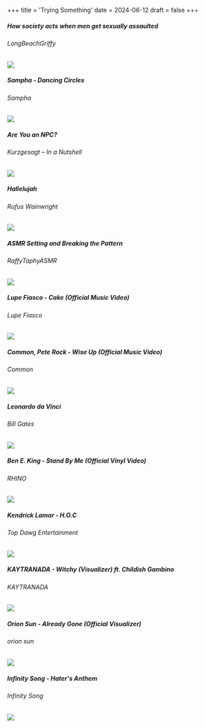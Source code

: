 +++
title = 'Trying Something'
date = 2024-06-12
draft = false
+++

##### How society acts when men get sexually assaulted
###### LongBeachGriffy
[![](https://markdown-videos-api.jorgenkh.no/youtube/6zM8Dj0lK8E)](https://youtu.be/6zM8Dj0lK8E)

##### Sampha - Dancing Circles
###### Sampha
[![](https://markdown-videos-api.jorgenkh.no/youtube/UhE5io7Nyk4)](https://youtu.be/UhE5io7Nyk4)

##### Are You an NPC?
###### Kurzgesagt – In a Nutshell
[![](https://markdown-videos-api.jorgenkh.no/youtube/UebSfjmQNvs)](https://youtu.be/UebSfjmQNvs)

##### Hallelujah
###### Rufus Wainwright
[![](https://markdown-videos-api.jorgenkh.no/youtube/7iDfvoqOhD8)](https://youtu.be/7iDfvoqOhD8)

##### ASMR Setting and Breaking the Pattern
###### RaffyTaphyASMR
[![](https://markdown-videos-api.jorgenkh.no/youtube/fBWLNpNjGCY)](https://youtu.be/fBWLNpNjGCY)

##### Lupe Fiasco - Cake (Official Music Video)
###### Lupe Fiasco
[![](https://markdown-videos-api.jorgenkh.no/youtube/L_brIj-go8U)](https://youtu.be/L_brIj-go8U)

##### Common, Pete Rock - Wise Up (Official Music Video)
###### Common
[![](https://markdown-videos-api.jorgenkh.no/youtube/qEdop3Wc-jc)](https://youtu.be/qEdop3Wc-jc)

##### Leonardo da Vinci
###### Bill Gates
[![](https://markdown-videos-api.jorgenkh.no/youtube/oOUjIcH67y8)](https://youtu.be/oOUjIcH67y8)

##### Ben E. King - Stand By Me (Official Vinyl Video)
###### RHINO
[![](https://markdown-videos-api.jorgenkh.no/youtube/z5i9vT8wGY8)](https://youtu.be/z5i9vT8wGY8)

##### Kendrick Lamar - H.O.C
###### Top Dawg Entertainment
[![](https://markdown-videos-api.jorgenkh.no/youtube/srXoMO59smM)](https://youtu.be/srXoMO59smM)

##### KAYTRANADA - Witchy (Visualizer) ft. Childish Gambino
###### KAYTRANADA
[![](https://markdown-videos-api.jorgenkh.no/youtube/621srMtTkbE)](https://youtu.be/621srMtTkbE)

##### Orion Sun - Already Gone (Official Visualizer)
###### orion sun
[![](https://markdown-videos-api.jorgenkh.no/youtube/f3CHZYGc5Aw)](https://youtu.be/f3CHZYGc5Aw)

##### Infinity Song - Hater's Anthem
###### Infinity Song
[![](https://markdown-videos-api.jorgenkh.no/youtube/v9y51akm3N4)](https://youtu.be/v9y51akm3N4)

